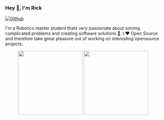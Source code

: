 ### Hey 👋, I'm Rick

[![Github](https://img.shields.io/github/followers/rickstaa?label=Follow&style=social)](https://github.com/rickstaa)

I'm a Robotics master student thats very passionate about solving complicated problems and creating software solutions :robot:. I :heart: Open Source and therefore take great pleasure out of working on interesting opensource projects.

<p align="center">
<img height="208em" src="https://github-readme-stats-taupe-pi.vercel.app/api/top-langs/?username=rickstaa&layout=compact&langs_count=10&hide_border=1&role=ORGANIZATION_MEMBER,OWNER,COLLABORATOR" align = "center"/>
<img height="208em" src="https://github-readme-stats-taupe-pi.vercel.app/api?username=rickstaa&show_icons=true&count_private=true&line_height=28&hide_border=1&include_all_commits=true&role=OWNER,COLLABORATOR" align = "center"/>
</p>
